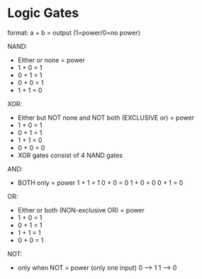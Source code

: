 # Logic Gates


format:
a + b = output (1=power/0=no power)

NAND: 
- Either or none = power
- 1 + 0 = 1
- 0 + 1 = 1
- 0 + 0 = 1
- 1 + 1 = 0



XOR: 
 - Either but NOT none and NOT both (EXCLUSIVE or) = power
- 1 + 0 = 1
- 0 + 1 = 1
- 1 + 1 = 0
- 0 + 0 = 0
- XOR gates consist of 4 NAND gates

AND:
 - BOTH only = power
1 + 1 = 1
0 + 0 = 0
1 + 0 = 0
0 + 1 = 0

OR: 
 - Either or both (NON-exclusive OR) = power
 - 1 + 0 = 1
 - 0 + 1 = 1
 - 1 + 1 = 1
 - 0 + 0 = 1

NOT: 
 - only when NOT = power (only one input)
 0 --> 1
 1 --> 0
